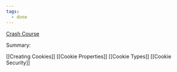 ```yaml
---
tags:
  - done
---
```


[Crash Course](https://www.youtube.com/watch?v=sovAIX4doOE&ab_channel=HusseinNasser)

Summary:

[[Creating Cookies]]
[[Cookie Properties]]
[[Cookie Types]]
[[Cookie Security]]

